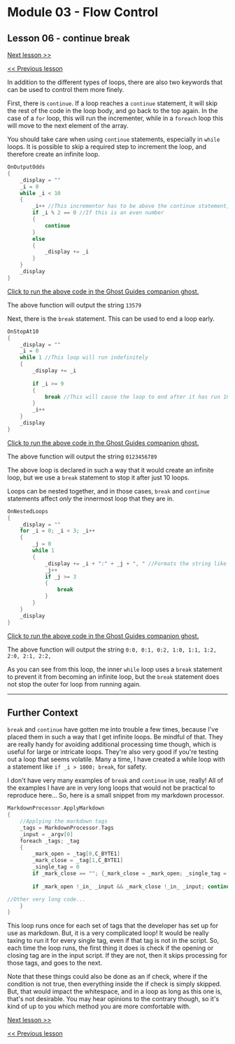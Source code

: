 # Module 03 - Flow Control

## Lesson 06 - continue break

[Next lesson >>](../module_03_flow_control/07_return_and_output_candidates.md)

[<< Previous lesson](../module_03_flow_control/05_foreach_loops.md)

In addition to the different types of loops, there are also two keywords that can be used to control them more finely.

First, there is `continue`. If a loop reaches a `continue` statement, it will skip the rest of the code in the loop body, and go back to the top again. In the case of a `for` loop, this will run the incrementer, while in a `foreach` loop this will move to the next element of the array.

You should take care when using `continue` statements, especially in `while` loops. It is possible to skip a required step to increment the loop, and therefore create an infinite loop.

```c
OnOutputOdds
{
	_display = ""
	_i = 0
	while _i < 10
	{
		_i++ //This incrementor has to be above the continue statement, otherwise it would be skipped and create an infinite loop
		if _i % 2 == 0 //If this is an even number
		{
			continue
		}
		else
		{
			_display += _i
		}
	}
	_display
}
```

[Click to run the above code in the Ghost Guides companion ghost.](https://zichqec.github.io/YAYA_Fundamentals/jump.html?url=x-ukagaka-link%3Atype%3Devent%26ghost%3DGhost%20Guides%26info%3DOnExample.M3.L6.OutputOdds)

The above function will output the string `13579`

Next, there is the `break` statement. This can be used to end a loop early.

```c
OnStopAt10
{
	_display = ""
	_i = 0
	while 1 //This loop will run indefinitely
	{
		_display += _i
		
		if _i >= 9
		{
			break //This will cause the loop to end after it has run 10 times
		}
		_i++
	}
	_display
}
```

[Click to run the above code in the Ghost Guides companion ghost.](https://zichqec.github.io/YAYA_Fundamentals/jump.html?url=x-ukagaka-link%3Atype%3Devent%26ghost%3DGhost%20Guides%26info%3DOnExample.M3.L6.StopAt10)

The above function will output the string `0123456789`

The above loop is declared in such a way that it would create an infinite loop, but we use a `break` statement to stop it after just 10 loops.

Loops can be nested together, and in those cases, `break` and `continue` statements affect *only* the innermost loop that they are in.

```c
OnNestedLoops
{
	_display = ""
	for _i = 0; _i < 3; _i++
	{
		_j = 0
		while 1
		{
			_display += _i + ":" + _j + ", " //Formats the string like "_i:_j, "
			_j++
			if _j >= 3
			{
				break
			}
		}
	}
	_display
}
```

[Click to run the above code in the Ghost Guides companion ghost.](https://zichqec.github.io/YAYA_Fundamentals/jump.html?url=x-ukagaka-link%3Atype%3Devent%26ghost%3DGhost%20Guides%26info%3DOnExample.M3.L6.NestedLoops)

The above function will output the string `0:0, 0:1, 0:2, 1:0, 1:1, 1:2, 2:0, 2:1, 2:2, `

As you can see from this loop, the inner `while` loop uses a `break` statement to prevent it from becoming an infinite loop, but the `break` statement does not stop the outer for loop from running again.

---

## Further Context

`break` and `continue` have gotten me into trouble a few times, because I've placed them in such a way that I get infinite loops. Be mindful of that. They are really handy for avoiding additional processing time though, which is useful for large or intricate loops. They're also very good if you're testing out a loop that seems volatile. Many a time, I have created a while loop with a statement like `if _i > 1000; break`, for safety.

I don't have very many examples of `break` and `continue` in use, really! All of the examples I have are in very long loops that would not be practical to reproduce here... So, here is a small snippet from my markdown processor.

```c
MarkdownProcessor.ApplyMarkdown
{
	//Applying the markdown tags
	_tags = MarkdownProcessor.Tags
	_input = _argv[0]
	foreach _tags; _tag
	{
		_mark_open = _tag[0,C_BYTE1]
		_mark_close = _tag[1,C_BYTE1]
		_single_tag = 0
		if _mark_close == ""; {_mark_close = _mark_open; _single_tag = 1}
		
		if _mark_open !_in_ _input && _mark_close !_in_ _input; continue //If this tag is not in the script, skip the processing

//Other very long code...
	}
}
```

This loop runs once for each set of tags that the developer has set up for use as markdown. But, it is a very complicated loop! It would be really taxing to run it for every single tag, even if that tag is not in the script. So, each time the loop runs, the first thing it does is check if the opening or closing tag are in the input script. If they are not, then it skips processing for those tags, and goes to the next.

Note that these things could also be done as an if check, where if the condition is not true, then everything inside the if check is simply skipped. But, that would impact the whitespace, and in a loop as long as this one is, that's not desirable. You may hear opinions to the contrary though, so it's kind of up to you which method you are more comfortable with.


[Next lesson >>](../module_03_flow_control/07_return_and_output_candidates.md)

[<< Previous lesson](../module_03_flow_control/05_foreach_loops.md)
